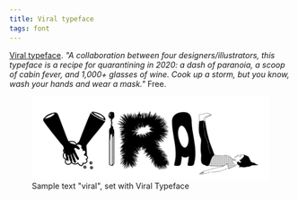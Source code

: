 ```yaml
---
title: Viral typeface
tags: font
---
```

[Viral typeface](https://www.viraltypeface.com/?utm_source=markboulton&utm_medium=email). *"A collaboration between four designers/illustrators, this typeface is a recipe for quarantining in 2020: a dash of paranoia, a scoop of cabin fever, and 1,000+ glasses of wine. Cook up a storm, but you know, wash your hands and wear a mask."* Free.

<figure>
<img src="/img/fonts/viral-typeface.png" alt="">
<figcaption>Sample text "viral", set with Viral Typeface</figcaption>
</figure>
